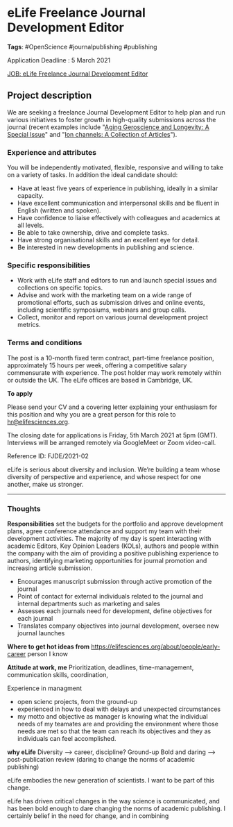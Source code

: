 
#   eLife Freelance Journal Development Editor

**Tags**: #OpenScience #journalpublishing #publishing

Application Deadline : 5 March 2021

[JOB: eLife Freelance Journal Development Editor](https://elifesciences.org/jobs/8a4e91fe/freelance-journal-development-editor?utm_source=twitter&utm_medium=social)

## Project description

We are seeking a freelance Journal Development Editor to help plan and run various initiatives to foster growth in high-quality submissions across the journal (recent examples include "[Aging Geroscience and Longevity: A Special Issue](https://elifesciences.org/collections/6d673315/aging-geroscience-and-longevity-a-special-issue)" and "[Ion channels: A Collection of Articles](https://elifesciences.org/collections/a4a23f22/ion-channels-a-collection-of-articles)").

### Experience and attributes

You will be independently motivated, flexible, responsive and willing to take on a variety of tasks. In addition the ideal candidate should:

-   Have at least five years of experience in publishing, ideally in a similar capacity.
-   Have excellent communication and interpersonal skills and be fluent in English (written and spoken).
-   Have confidence to liaise effectively with colleagues and academics at all levels.
-   Be able to take ownership, drive and complete tasks.
-   Have strong organisational skills and an excellent eye for detail.
-   Be interested in new developments in publishing and science.

### Specific responsibilities

-   Work with eLife staff and editors to run and launch special issues and collections on specific topics.
-   Advise and work with the marketing team on a wide range of promotional efforts, such as submission drives and online events, including scientific symposiums, webinars and group calls.
-   Collect, monitor and report on various journal development project metrics.

### Terms and conditions

The post is a 10-month fixed term contract, part-time freelance position, approximately 15 hours per week, offering a competitive salary commensurate with experience. The post holder may work remotely within or outside the UK. The eLife offices are based in Cambridge, UK.

**To apply**

Please send your CV and a covering letter explaining your enthusiasm for this position and why you are a great person for this role to hr@elifesciences.org.

The closing date for applications is Friday, 5th March 2021 at 5pm (GMT). Interviews will be arranged remotely via GoogleMeet or Zoom video-call.

Reference ID: FJDE/2021-02

eLife is serious about diversity and inclusion. We’re building a team whose diversity of perspective and experience, and whose respect for one another, make us stronger.


---

### Thoughts

**Responsibilities**
set the budgets for the portfolio and approve development plans, agree conference attendance and support my team with their development activities.
The majority of my day is spent interacting with academic Editors, Key Opinion Leaders (KOLs), authors and people within the company with the aim of providing a positive publishing experience to authors, identifying marketing opportunities for journal promotion and increasing article submission.

-   Encourages manuscript submission through active promotion of the journal  
-   Point of contact for external individuals related to the journal and internal departments such as marketing and sales
-   Assesses each journals need for development, define objectives for each journal
-   Translates company objectives into journal development, oversee new journal launches

**Where to get hot ideas from**
https://elifesciences.org/about/people/early-career
	person I know

**Attitude at work, me**
Prioritization, deadlines, time-management, communication skills, coordination, 

Experience in managment
- open scienc projects, from the ground-up
- experienced in how to deal with delays and unexpected circumstances
- my motto and objective as manager is knowing what the individual needs of my teamates are and providing the environment where those needs are met so that the team can reach its objectives and they as individuals can feel accomplished.

**why eLife**
Diversity --> career, discipline?
Ground-up
Bold and daring --> post-publication review (daring to change the norms of academic publishing)


eLife embodies the new generation of scientists. I want to be part of this change. 

eLife has driven critical changes in the way science is communicated, and has been bold enough to dare changing the norms of academic publishing. I certainly belief in the need for change, and in combining 
